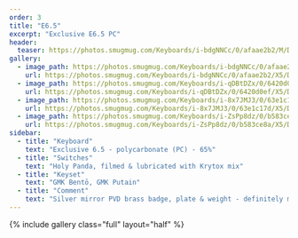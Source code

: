 ```yaml
---
order: 3
title: "E6.5"
excerpt: "Exclusive E6.5 PC"
header:
  teaser: https://photos.smugmug.com/Keyboards/i-bdgNNCc/0/afaae2b2/M/DSC_0153-M.jpg
gallery:
  - image_path: https://photos.smugmug.com/Keyboards/i-bdgNNCc/0/afaae2b2/M/DSC_0153-M.jpg
    url: https://photos.smugmug.com/Keyboards/i-bdgNNCc/0/afaae2b2/X5/DSC_0153-X5.jpg
  - image_path: https://photos.smugmug.com/Keyboards/i-qDBtDZx/0/6420d0ef/M/DSC_0150-M.jpg
    url: https://photos.smugmug.com/Keyboards/i-qDBtDZx/0/6420d0ef/X5/DSC_0150-X5.jpg
  - image_path: https://photos.smugmug.com/Keyboards/i-8x7JMJ3/0/63e1c17d/M/DSC_0144-M.jpg
    url: https://photos.smugmug.com/Keyboards/i-8x7JMJ3/0/63e1c17d/X5/DSC_0144-X5.jpg
  - image_path: https://photos.smugmug.com/Keyboards/i-ZsPp8dz/0/b583ce8a/M/DSC_0136-M.jpg
    url: https://photos.smugmug.com/Keyboards/i-ZsPp8dz/0/b583ce8a/X5/DSC_0136-X5.jpg
sidebar:
  - title: "Keyboard"
    text: "Exclusive 6.5 - polycarbonate (PC) - 65%"
  - title: "Switches"
    text: "Holy Panda, filmed & lubricated with Krytox mix"
  - title: "Keyset"
    text: "GMK Bentō, GMK Putain"
  - title: "Comment"
    text: "Silver mirror PVD brass badge, plate & weight - definitely my favorite switches"
---
```


{% include gallery class="full" layout="half" %}
